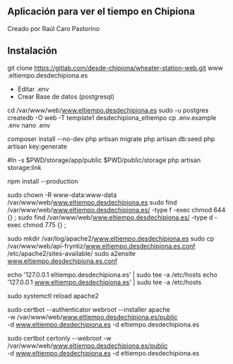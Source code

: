 ## Aplicación para ver el tiempo en Chipiona

Creado por Raúl Caro Pastorino

## Instalación

git clone https://gitlab.com/desde-chipiona/wheater-station-web.git www
.eltiempo.desdechipiona.es

- Editar .env
- Crear Base de datos (postgresql)

cd /var/www/web/www.eltiempo.desdechipiona.es
sudo -u postgres createdb -O web -T template1 desdechipiona_eltiempo
cp .env.example .env
nano .env

composer install --no-dev
php artisan migrate
php artisan db:seed
php artisan key:generate

#ln -s $PWD/storage/app/public $PWD/public/storage
php artisan storage:link

npm install --production

sudo chown -R www-data:www-data /var/www/web/www.eltiempo.desdechipiona.es
sudo find /var/www/web/www.eltiempo.desdechipiona.es/ -type f -exec chmod 644 {} \;
sudo find /var/www/web/www.eltiempo.desdechipiona.es/ -type d -exec chmod 775 {} \;

sudo mkdir /var/log/apache2/www.eltiempo.desdechipiona.es
sudo cp /var/www/web/api-fryntiz/www.eltiempo.desdechipiona.es.conf /etc/apache2/sites-available/
sudo a2ensite www.eltiempo.desdechipiona.es.conf

echo '127.0.0.1       eltiempo.desdechipiona.es' | sudo tee -a /etc/hosts
echo '127.0.0.1       www.eltiempo.desdechipiona.es' | sudo tee -a /etc/hosts

sudo systemctl reload apache2

sudo certbot --authenticator webroot --installer apache \
    -w /var/www/web/www.eltiempo.desdechipiona.es/public \
    -d www.eltiempo.desdechipiona.es -d eltiempo.desdechipiona.es


sudo certbot certonly --webroot -w /var/www/web/www.eltiempo.desdechipiona.es/public \
    -d www.eltiempo.desdechipiona.es -d eltiempo.desdechipiona.es
